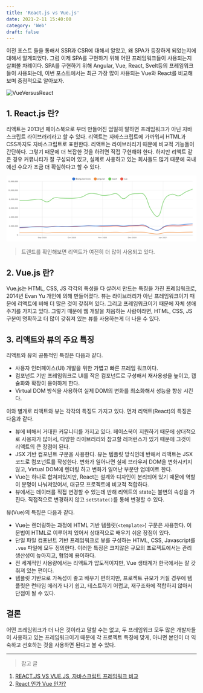 ```yaml
---
title: 'React.js vs Vue.js'
date: 2021-2-11 15:40:00
category: 'Web'
draft: false
---
```


이전 포스트 들을 통해서 SSR과 CSR에 대해서 알았고, 왜 SPA가 등장하게 되었는지에 대해서 알게되었다. 그럼 이제 SPA를 구현하기 위해 어떤 프레임워크들이 사용되는지 살펴볼 차례이다. SPA를 구현하기 위해 Angular, Vue, React, Svelt등의 프레임워크들이 사용되는데, 이번 포스트에서는 최근 가장 많이 사용되는 Vue와 React를 비교해보며 중점적으로 알아보자.

![VueVersusReact](https://media.vlpt.us/images/katanazero86/post/843e51a8-036c-4060-87da-5eb6413c0d60/logos-vue.js-react.js-FB.jpg)

## 1. React.js 란?

리액트는 2013년 페이스북으로 부터 만들어진 엄밀히 말하면 프레임워크가 아닌 자바스크립트 라이브러리라고 할 수 있다. 리액트는 자바스크립트에 가까워서 HTML과 CSS까지도 자바스크립트로 표현한다. 리액트는 라이브러리기 때문에 비교적 기능들이 간단하다. 그렇기 때문에 더 복잡한 것을 하려면 직접 구현해야 한다. 하지만 리액트 같은 경우 커뮤니티가 잘 구성되어 있고, 실제로 사용하고 있는 회사들도 많기 때문에 국내에선 수요가 조금 더 확실하다고 할 수 있다.

![리액트뷰트렌드](./images/react-vue.png)

> 트렌드를 확인해보면 리액트가 여전히 더 많이 사용되고 있다.

## 2. Vue.js 란?

Vue.js는 HTML, CSS, JS 각각의 특성을 다 살려서 만드는 특징을 가진 프레임워크로, 2014년 Evan Yu 개인에 의해 만들어졌다. 뷰는 라이브러리가 아닌 프레임워크이기 때문에 리액트에 비해 더 많은 것이 갖춰져 있다. 그리고 프레임워크이기 때문에 자체 생애주기를 가지고 있다. 그렇기 때문에 웹 개발을 처음하는 사람이라면, HTML, CSS, JS 구분이 명확하고 더 많이 갖춰져 있는 뷰를 사용하는게 더 나을 수 있다.

## 3. 리액트와 뷰의 주요 특징

리액트와 뷰의 공통적인 특징은 다음과 같다.

- 사용자 인터페이스(UI) 개발을 위한 가볍고 빠른 프레임 워크이다.
- 컴포넌트 기반 프레임워크로 UI를 작은 컴포넌트로 구성해서 재사용성을 높이고, 캡슐화와 확장이 용이하게 한다.
- Virtual DOM 방식을 사용하여 실제 DOM의 변화를 최소화해서 성능을 향상 시킨다.

이와 별개로 리액트와 뷰는 각각의 특징도 가지고 있다. 먼저 리액트(React)의 특징은 다음과 같다.

- 뷰에 비해서 거대한 커뮤니티를 가지고 있다. 페이스북이 지원하기 때문에 상대적으로 사용자가 많아서, 다양한 라이브러리와 참고할 레퍼런스가 있기 때문에 그것이 리액트의 큰 장점이 된다.
- JSX 기반 컴포넌트 구문을 사용한다. 뷰는 템플릿 방식인데 반해서 리액트는 JSX 코드로 컴포넌트를 작성한다. 변화가 일어나면 실제 브라우저 DOM을 변화시키지 않고, Virtual DOM에 렌더링 하고 변화가 일어난 부분만 업데이트 한다.
- Vue는 하나로 합쳐져있지만, React는 설계와 디자인이 분리되어 있기 때문에 역할이 분명이 나눠져있어서, 대규모 프로젝트에 비교적 적합하다.
- 뷰에서는 데이터를 직접 변경할 수 있는데 반해 리액트의 state는 불변의 속성을 가진다. 직접적으로 변경하지 않고 `setState()`를 통해 변경할 수 있다.

뷰(Vue)의 특징은 다음과 같다.

- Vue는 렌더링하는 과정에 HTML 기반 템플릿(`<template>`) 구문은 사용한다. 이 문법이 HTML로 이루어져 있어서 상대적으로 배우기 쉬운 장점이 있다.
- 단일 파일 컴포넌트 기반 프레임워크로 뷰를 구성하는 HTML, CSS, Javascript를 `.vue` 파일에 모두 정의한다. 이러한 특징은 크지않은 규모의 프로젝트에서는 관리 생산성이 높아지고, 협업에 용이하다.
- 전 세계적인 사용량에서는 리액트가 압도적이지만, Vue 생태계가 한국에서는 잘 갖춰져 있는 편이다.
- 템플릿 기반으로 가독성이 좋고 배우기 편하지만, 프로젝트 규모가 커질 경우에 템플릿은 런타임 에러가 나기 쉽고, 테스트하기 어렵고, 재구조화에 적합하지 않아서 단점이 될 수 있다.

## 결론

어떤 프레임워크가 더 나은 것이라고 말할 수는 없고, 두 프레임워크 모두 많은 개발자들이 사용하고 있는 프레임워크이기 때문에 각 프로젝트 특징에 맞게, 아니면 본인이 더 익숙하고 선호하는 것을 사용하면 된다고 볼 수 있다.

---

> 참고 글

1. [REACT.JS VS VUE.JS, 자바스크립트 프레임워크 비교](https://library.gabia.com/contents/infrahosting/8284/)
2. [React 인가 Vue 인가?](https://joshua1988.github.io/web_dev/vue-or-react/)
